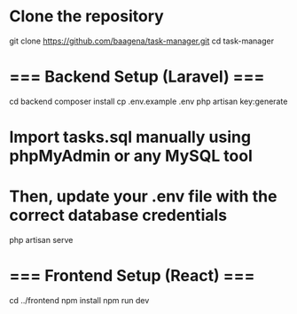 # Clone the repository
git clone https://github.com/baagena/task-manager.git
cd task-manager

# === Backend Setup (Laravel) ===
cd backend
composer install
cp .env.example .env
php artisan key:generate

# Import tasks.sql manually using phpMyAdmin or any MySQL tool
# Then, update your .env file with the correct database credentials

php artisan serve

# === Frontend Setup (React) ===
cd ../frontend
npm install
npm run dev
